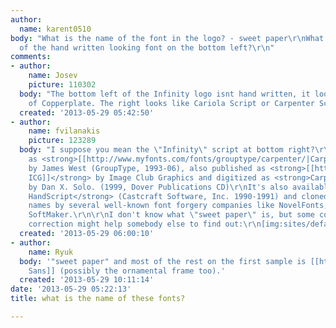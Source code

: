 ```yaml
---
author:
  name: karent0510
body: "What is the name of the font in the logo? - sweet paper\r\nWhat is the name
  of the hand written looking font on the bottom left?\r\n"
comments:
- author:
    name: Josev
    picture: 110302
  body: "The bottom left of the Infinity logo isnt hand written, it looks like weights
    of Copperplate. The right looks like Cariola Script or Carpenter Script.\r\nhttp://www.fonts.com/font/image-club/cariola-script/regular\r\n"
  created: '2013-05-29 05:42:50'
- author:
    name: fvilanakis
    picture: 123289
  body: "I suppose you mean the \"Infinity\" script at bottom right?\r\nIt is published
    as <strong>[[http://www.myfonts.com/fonts/grouptype/carpenter/|Carpenter Script]]</strong>
    by James West (GroupType, 1993-06), also published as <strong>[[http://www.findmyfont.com/index.php/fonts/font-preview?fset=Image-Club-Graphics&ffam=Carpenter%20ICG%20-%20Regular&fid=ed5f15f3d21a6471339c40baed679c07&fsize=60&text=Infinity&fit=1|Carpenter
    ICG]]</strong> by Image Club Graphics and digitized as <strong>Carpenter Script</strong>
    by Dan X. Solo. (1999, Dover Publications CD)\r\nIt's also available as <strong>OPTICarmella
    HandScript</strong> (Castcraft Software, Inc. 1990-1991) and cloned under different
    names by several well-known font forgery companies like NovelFonts, FontBank &
    SoftMaker.\r\n\r\nI don't know what \"sweet paper\" is, but some contrast & perspective
    correction might help somebody else to find out:\r\n[img:sites/default/files/old-images/sweet-paper-01_5594.jpg]\r\n"
  created: '2013-05-29 06:00:10'
- author:
    name: Ryuk
  body: '"sweet paper" and most of the rest on the first sample is [[http://www.myfonts.com/fonts/sudtipos/brownstone-sans|Brownstone
    Sans]] (possibly the ornamental frame too).'
  created: '2013-05-29 10:11:14'
date: '2013-05-29 05:22:13'
title: what is the name of these fonts?

---
```

